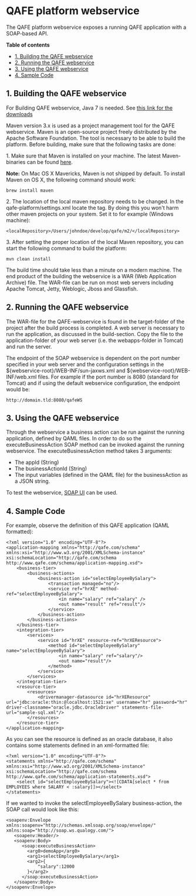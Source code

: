 # QAFE platform webservice
The QAFE platform webservice exposes a running QAFE application with a SOAP-based API.

**Table of contents**
* [1. Building the QAFE webservice](#1-building-the-qafe-webservice)
* [2. Running the QAFE webservice](#2-running-the-qafe-webservice)
* [3. Using the QAFE webservice](#3-using-the-qafe-webservice)
* [4. Sample Code](#4-sample-code)

## 1. Building the QAFE webservice
For Building QAFE webservice, Java 7 is needed. See [this link for the downloads](http://www.oracle.com/technetwork/java/javase/downloads/jdk7-downloads-1880260.html)

Maven version 3.x is used as a project management tool for the QAFE webservice. Maven is an open-source project freely distributed by the Apache Software Foundation. The tool is necessary to be able to build the platform. Before building, make sure that the following tasks are done:

1\. Make sure that Maven is installed on your machine. The latest Maven-binaries can be found [here](http://maven.apache.org/download.cgi).

**Note:** On Mac OS X Mavericks, Maven is not shipped by default. To install Maven on OS X, the following command should work:
```
brew install maven
```

2\. The location of the local maven repository needs to be changed. In the qafe-platform/settings.xml locate the <localRepository> tag. By doing this you won't harm other maven projects on your system. Set it to for example (Windows machine):
```
<localRepository>/Users/johndoe/develop/qafe/m2/</localRepository>
``` 

3\. After setting the proper location of the local Maven repository, you can start the following command to build the platform:
```
mvn clean install
```
The build time should take less than a minute on a modern machine. The end product of the building the webservice is a WAR (Web Application Archive) file. The WAR-file can be run on most web servers including Apache Tomcat, Jetty, Weblogic, Jboss and Glassfish.

## 2. Running the QAFE webservice
The WAR-file for the QAFE-webservice is found in the target-folder of the project after the build process is completed. A web server is necessary to run the application, as discussed in the build-section. Copy the file to the application-folder of your web server (i.e. the webapps-folder in Tomcat) and run the server. 

The endpoint of the SOAP webservice is dependent on the port number specified in your web server and the configuration settings in the ${webservice-root}/WEB-INF/sun-jaxws.xml and ${webservice-root}/WEB-INF/web.xml files. For example if the port number is 8080 (standard for Tomcat) and if using the default webservice configuration, the endpoint would be:
```
http://domain.tld:8080/qafeWS
```

## 3. Using the QAFE webservice
Through the webservice a business action can be run against the running application, defined by QAML files. In order to do so the executeBusinessAction SOAP method can be invoked against the running webservice.
The executeBusinessAction method takes 3 arguments:
- The appId (String)
- The businessActionId (String)
- The input variables (defined in the QAML file) for the businessAction as a JSON string.

To test the webservice, [SOAP UI](http://www.soapui.org) can be used.

## 4. Sample Code
For example, observe the definition of this QAFE application (QAML formatted):
```
<?xml version="1.0" encoding="UTF-8"?>
<application-mapping xmlns="http://qafe.com/schema" xmlns:xsi="http://www.w3.org/2001/XMLSchema-instance" xsi:schemaLocation="http://qafe.com/schema http://www.qafe.com/schema/application-mapping.xsd">  	
	<business-tier> 
		<business-actions>
			<business-action id="selectEmployeeBySalary"> 
				<transaction managed="no"/>  
				<service ref="hrXE" method-ref="selectEmployeeBySalary"> 
					<in name="salary" ref="salary" />
					<out name="result" ref="result"/> 
				</service> 
			</business-action>  
		</business-actions> 
	</business-tier>  
	<integration-tier> 
		<services> 
			<service id="hrXE" resource-ref="hrXEResource"> 
				<method id="selectEmployeeBySalary" name="selectEmployeeBySalary">
					<in name="salary" ref="salary"/>
					<out name="result"/>
				</method>
			</service> 
		</services> 
	</integration-tier>  
	<resource-tier> 
		<resources> 
			<drivermanager-datasource id="hrXEResource" url="jdbc:oracle:thin:@localhost:1521:xe" username="hr" password="hr" driver-classname="oracle.jdbc.OracleDriver" statements-file-url="sample-sql.xml"/> 
		</resources> 
	</resource-tier> 
</application-mapping>
```

As you can see the resource is defined as an oracle database, it also contains some statements defined in an xml-formatted file:
```
<?xml version="1.0" encoding="UTF-8"?>
<statements xmlns="http://qafe.com/schema" xmlns:xsi="http://www.w3.org/2001/XMLSchema-instance" xsi:schemaLocation="http://qafe.com/schema http://www.qafe.com/schema/application-statements.xsd">  
	<select id="selectEmployeeBySalary"><![CDATA[select * from EMPLOYEES where SALARY < :salary]]></select>
</statements>
```

If we wanted to invoke the selectEmployeeBySalary business-action, the SOAP call would look like this:
```
<soapenv:Envelope xmlns:soapenv="http://schemas.xmlsoap.org/soap/envelope/" xmlns:soap="http://soap.ws.qualogy.com/">
   <soapenv:Header/>
   <soapenv:Body>
	  <soap:executeBusinessAction>
		<arg0>demoApp</arg0>
		<arg1>selectEmployeeBySalary</arg1>
		<arg2>{
			"salary":12000
		}</arg2>
	  </soap:executeBusinessAction>
   </soapenv:Body>
</soapenv:Envelope>
```
